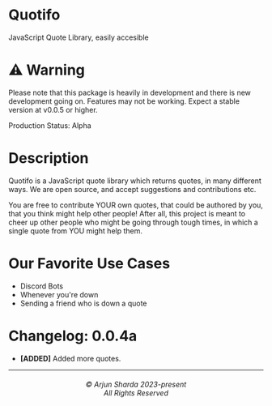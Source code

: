 # Quotifo
JavaScript Quote Library, easily accesible

# :warning: Warning
 Please note that this package is heavily in development and there is new development going on. Features may not be working. Expect a stable version at v0.0.5 or higher.

Production Status: Alpha

# Description

Quotifo is a JavaScript quote library which returns quotes, in many different ways. We are open source, and accept suggestions and contributions etc.

You are free to contribute YOUR own quotes, that could be authored by you, that you think might help other people! After all, this project is meant to cheer up other people who might be going through tough times, in which a single quote from YOU might help them.

# Our Favorite Use Cases

+ Discord Bots
+ Whenever you're down
+ Sending a friend who is down a quote



# Changelog: 0.0.4a

- **[ADDED]** Added more quotes.


<hr>
<h6 align="center">© Arjun Sharda 2023-present 
<br>
All Rights Reserved</h6>
